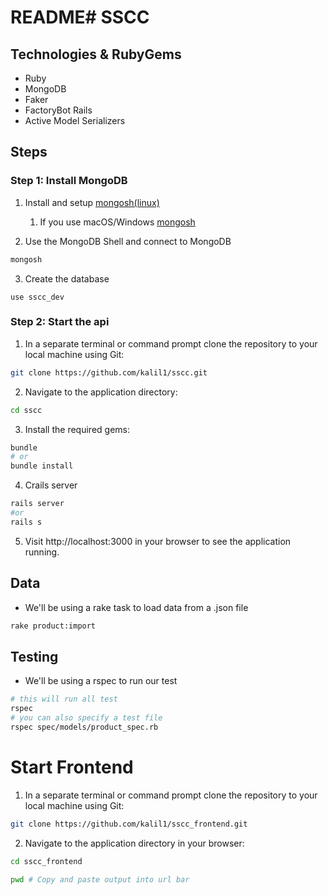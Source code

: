 # README# SSCC 


## Technologies & RubyGems
- Ruby
- MongoDB
- Faker
- FactoryBot Rails
- Active Model Serializers

## Steps
### Step 1: Install MongoDB
1. Install and setup [mongosh(linux)](https://www.cherryservers.com/blog/how-to-install-and-start-using-mongodb-on-ubuntu-20-04)
    1. If you use macOS/Windows [mongosh](https://www.mongodb.com/docs/mongodb-shell/install/#install-mongosh)
    <!-- 2. Which is numbered -->
    
2. Use the MongoDB Shell and connect to MongoDB 
```sh
mongosh
```
3. Create the database
```
use sscc_dev 
```
### Step 2: Start the api
1. In a separate terminal or command prompt clone the repository to your local machine using Git:
```sh
git clone https://github.com/kalil1/sscc.git
```
2. Navigate to the application directory:
```sh
cd sscc
```
3. Install the required gems:
```sh
bundle 
# or
bundle install
```
4. Crails server
```sh
rails server
#or
rails s
```
5. Visit http://localhost:3000 in your browser to see the application running.

## Data
* We'll be using a rake task to load data from a .json file
```sh
rake product:import
```

## Testing
* We'll be using a rspec to run our test
```sh
# this will run all test
rspec 
# you can also specify a test file
rspec spec/models/product_spec.rb 
```

# Start Frontend
1. In a separate terminal or command prompt clone the repository to your local machine using Git:
```sh
git clone https://github.com/kalil1/sscc_frontend.git
```
2. Navigate to the application directory in your browser:
```sh
cd sscc_frontend

pwd # Copy and paste output into url bar

```